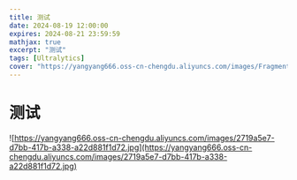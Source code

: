 ```yaml
---
title: 测试
date: 2024-08-19 12:00:00
expires: 2024-08-21 23:59:59
mathjax: true
excerpt: "测试"
tags: [Ultralytics]
cover: "https://yangyang666.oss-cn-chengdu.aliyuncs.com/images/Fragment_9_4k_b0d62.jpg"
---
```


# 测试

![https://yangyang666.oss-cn-chengdu.aliyuncs.com/images/2719a5e7-d7bb-417b-a338-a22d881f1d72.jpg](https://yangyang666.oss-cn-chengdu.aliyuncs.com/images/2719a5e7-d7bb-417b-a338-a22d881f1d72.jpg)

